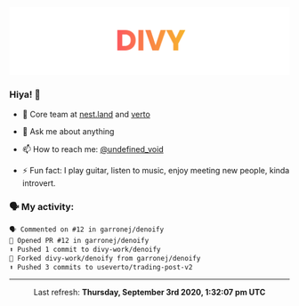 
![](https://github.com/divy-work/divy-work/raw/master/assets/divy.png)

### Hiya! 👋

- 🔭 Core team at [nest.land](https://github.com/nestdotland/nest.land) and [verto](https://github.com/useverto/verto)

- 💬 Ask me about anything

- 📫 How to reach me: [@undefined_void](https://instagram.com/divy.exe)

- ⚡ Fun fact: I play guitar, listen to music, enjoy meeting new people, kinda introvert.

### 🗣 My activity:

```
🗣 Commented on #12 in garronej/denoify
💪 Opened PR #12 in garronej/denoify
⬆️ Pushed 1 commit to divy-work/denoify
🍴 Forked divy-work/denoify from garronej/denoify
⬆️ Pushed 3 commits to useverto/trading-post-v2
```

------------
<p align="center">Last refresh: <b>Thursday, September 3rd 2020, 1:32:07 pm UTC</b></p>
